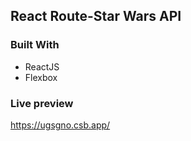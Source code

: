 ## React Route-Star Wars API

### Built With
* ReactJS
* Flexbox

### Live preview
https://ugsgno.csb.app/

